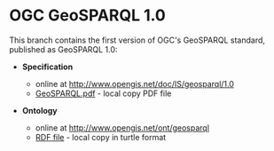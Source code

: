 # OGC GeoSPARQL 1.0

This branch contains the first version of OGC's GeoSPARQL standard, published as GeoSPARQL 1.0: 

* **Specification**
    * online at <http://www.opengis.net/doc/IS/geosparql/1.0>
    * [GeoSPARQL.pdf](11-052r4_OGC_GeoSPARQL.pdf) - local copy PDF file

* **Ontology**
    * online at <http://www.opengis.net/ont/geosparql>
    * [RDF file](geo.ttl) - local copy in turtle format
